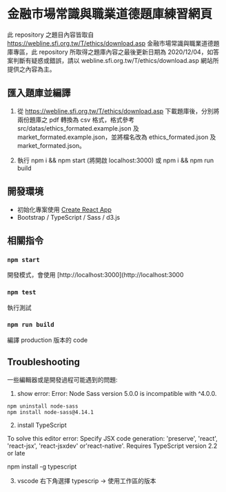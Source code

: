 # 金融市場常識與職業道德題庫練習網頁

此 repository 之題目內容皆取自 https://webline.sfi.org.tw/T/ethics/download.asp 金融市場常識與職業道德題庫專區，此 repository 所取得之題庫內容之最後更新日期為 2020/12/04，如答案判斷有疑惑或錯誤，請以 webline.sfi.org.tw/T/ethics/download.asp 網站所提供之內容為主。</small>


## 匯入題庫並編譯

1. 從 https://webline.sfi.org.tw/T/ethics/download.asp 下載題庫後，分別將兩份題庫之 pdf 轉換為 csv 格式，格式參考 src/datas/ethics_formated.example.json 及 market_formated.example.json，並將檔名改為 ethics_formated.json 及 market_formated.json。

2. 執行 npm i && npm start (將開啟 localhost:3000) 或 npm i && npm run build


## 開發環境

* 初始化專案使用 [Create React App](https://github.com/facebook/create-react-app)
* Bootstrap / TypeScript / Sass / d3.js


## 相關指令

### `npm start`

開發模式，會使用 [http://localhost:3000](http://localhost:3000


### `npm test`

執行測試

### `npm run build`

編譯 production 版本的 code


## Troubleshooting

一些編輯器或是開發過程可能遇到的問題:

1. show error: Error: Node Sass version 5.0.0 is incompatible with ^4.0.0.

```
npm uninstall node-sass
npm install node-sass@4.14.1
```
 
2. install TypeScript

To solve this editor error: 
Specify JSX code generation: 'preserve', 'react', 'react-jsx', 'react-jsxdev' or'react-native'. Requires TypeScript version 2.2 or late

npm install -g typescript

3. vscode 右下角選擇 typescrip -> 使用工作區的版本